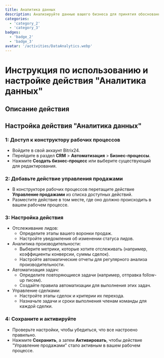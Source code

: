 ```yaml
---
title: Аналитика данных
description: Анализируйте данные вашего бизнеса для принятия обоснованных решений.
categories: 
  - 'category_2'
  - 'category_3'
badges: 
  - 'badge_2'
  - 'badge_3'
avatar: '/activities/DataAnalytics.webp'
---
```

# Инструкция по использованию и настройке действия "Аналитика данных"

## Описание действия

## **Настройка действия "Аналитика данных"**

### 1: Доступ к конструктору рабочих процессов
- Войдите в свой аккаунт Bitrix24.
- Перейдите в раздел **CRM** > **Автоматизация** > **Бизнес-процессы**.
- Нажмите **Создать бизнес-процесс** или выберите существующий для редактирования.

### 2: Добавьте действие управления продажами
- В конструкторе рабочих процессов перетащите действие **Управление продажами** из списка доступных действий.
- Разместите действие в том месте, где оно должно происходить в вашем рабочем процессе.

### 3: Настройка действия
- Отслеживание лидов:
  - Определите этапы вашего воронки продаж.
  - Настройте уведомления об изменении статуса лидов.
- Аналитика производительности:
  - Выберите метрики, которые хотите отслеживать (например, коэффициенты конверсии, суммы сделок).
  - Настройте автоматические отчеты для регулярного анализа производительности.
- Автоматизация задач:
  - Определите повторяющиеся задачи (например, отправка follow-up писем).
  - Создайте правила автоматизации для выполнения этих задач.
- Управление сделками:
  - Настройте этапы сделок и критерии их перехода.
  - Назначьте задачи и сроки выполнения членам команды для каждой сделки.

### 4: Сохраните и активируйте
- Проверьте настройки, чтобы убедиться, что все настроено правильно.
- Нажмите **Сохранить**, а затем **Активировать**, чтобы действие "Управление продажами" стало активным в вашем рабочем процессе.